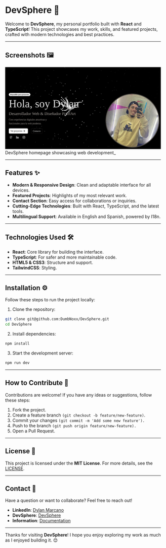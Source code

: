 # DevSphere 🚀

Welcome to **DevSphere**, my personal portfolio built with **React** and **TypeScript**! This project showcases my work, skills, and featured projects, crafted with modern technologies and best practices.

---

## Screenshots 🖼️

![Screenshot](./src/assets/images/png/sspage2.png)  
DevSphere homepage showcasing web development\_

---

## Features ✨

- **Modern & Responsive Design**: Clean and adaptable interface for all devices.
- **Featured Projects**: Highlights of my most relevant work.
- **Contact Section**: Easy access for collaborations or inquiries.
- **Cutting-Edge Technologies**: Built with React, TypeScript, and the latest tools.
- **Multilingual Support**: Available in English and Spanish, powered by I18n.

---

## Technologies Used 🛠️

- **React**: Core library for building the interface.
- **TypeScript**: For safer and more maintainable code.
- **HTML5 & CSS3**: Structure and support.
- **TailwindCSS**: Styling.

---

## Installation ⚙️

Follow these steps to run the project locally:

1. Clone the repository:

```bash
git clone git@github.com:DumbNoxx/DevSphere.git
cd DevSphere
```

2. Install dependencies:

```bash
npm install
```

3. Start the development server:

```bash
npm run dev
```

---

## How to Contribute 🤝

Contributions are welcome! If you have any ideas or suggestions, follow these steps:

1. Fork the project.
2. Create a feature branch `(git checkout -b feature/new-feature)`.
3. Commit your changes `(git commit -m 'Add some new feature').`
4. Push to the branch `(git push origin feature/new-feature).`
5. Open a Pull Request.

---

## License 📄

This project is licensed under the **MIT License**. For more details, see the [LICENSE](LICENSE).

---

## Contact 📧

Have a question or want to collaborate? Feel free to reach out!

- **LinkedIn**: [Dylan Marcano](https://www.linkedin.com/in/dylan-marcano-994205266)
- **DevSphere**: [DevSphere](https://nxus-dev-sphere.vercel.app/)
- **Information**: [Documentation](https://dumbnoxx.github.io/DevSphere)

---

Thanks for visiting **DevSphere**! I hope you enjoy exploring my work as much as I enjoyed building it. 😊
